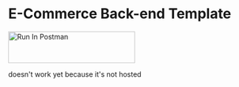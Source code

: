 <h1>E-Commerce Back-end Template</h1>



[<img src="https://run.pstmn.io/button.svg" alt="Run In Postman" style="width: 256px; height: 64px;">](https://app.getpostman.com/run-collection/25757751-8da89118-7ba9-4ca9-9c92-868aceecd426?action=collection%2Ffork&source=rip_markdown&collection-url=entityId%3D25757751-8da89118-7ba9-4ca9-9c92-868aceecd426%26entityType%3Dcollection%26workspaceId%3D3bc457bc-6bcf-45a8-a75d-8449037f75e0)

<p>doesn't work yet because it's not hosted</p>